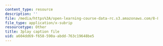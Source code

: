 ```yaml
---
content_type: resource
description: ''
file: /media/https%3A/open-learning-course-data-rc.s3.amazonaws.com/8-821-string-theory-and-holographic-duality-fall-2014/a604dd69f658590aabdd763c19648be5_k6HCdJ9lKho.vtt
file_type: application/x-subrip
resourcetype: Other
title: 3play caption file
uid: a604dd69-f658-590a-abdd-763c19648be5
---
```

